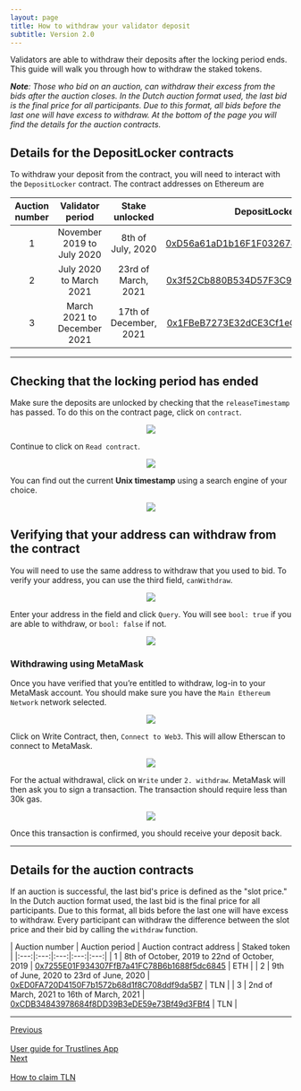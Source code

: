 ```yaml
---
layout: page
title: How to withdraw your validator deposit
subtitle: Version 2.0
---
```


Validators are able to withdraw their deposits after the locking period ends. This guide will walk you through how to withdraw the staked tokens.

_**Note**: Those who bid on an auction, can withdraw their excess from the bids after the auction closes. In the Dutch auction format used, the last bid is the final price for all participants. Due to this format, all bids before the last one will have excess to withdraw. At the bottom of the page you will find the details for the auction contracts._

## Details for the DepositLocker contracts

To withdraw your deposit from the contract, you will need to interact with the `DepositLocker` contract. The contract addresses on Ethereum are

| Auction number | Validator period | Stake unlocked | DepositLocker address | Staked token |
|:---:|:---:|:---:|:---:|:---:|
| 1 | November 2019 to July 2020 | 8th of July, 2020 | [0xD56a61aD1b16F1F0326785902593C7Adbf733E34](https://etherscan.io/address/0xD56a61aD1b16F1F0326785902593C7Adbf733E34) | ETH |
| 2 | July 2020 to March 2021 | 23rd of March, 2021 | [0x3f52Cb880B534D57F3C925F2bbB6b2750E2f415A](https://etherscan.io/address/0x3f52Cb880B534D57F3C925F2bbB6b2750E2f415A) | TLN |
| 3 | March 2021 to December 2021 | 17th of December, 2021 | [0x1FBeB7273E32dCE3Cf1eCe3D02f393E21d90BB46](https://etherscan.io/address/0x1FBeB7273E32dCE3Cf1eCe3D02f393E21d90BB46) | TLN |

___

## Checking that the locking period has ended

Make sure the deposits are unlocked by checking that the `releaseTimestamp` has passed. To do this on the contract page, click on `contract`.

<center><a class="vdw_a" href="../../assets/images/validator_deposit_withdraw/validator_deposit01.png"><img class="vdw_img" src="../../assets/images/validator_deposit_withdraw/validator_deposit01.png"></a></center>

Continue to click on `Read contract`.

<center><a class="vdw_a" href="../../assets/images/validator_deposit_withdraw/validator_deposit02.png"><img class="vdw_img" src="../../assets/images/validator_deposit_withdraw/validator_deposit02.png"></a></center>

You can find out the current **Unix timestamp** using a search engine of your choice.

<center><a class="vdw_a" href="../../assets/images/validator_deposit_withdraw/validator_deposit03.png"><img class="vdw_img" src="../../assets/images/validator_deposit_withdraw/validator_deposit03.png"></a></center>

## Verifying that your address can withdraw from the contract
You will need to use the same address to withdraw that you used to bid.
To verify your address, you can use the third field, `canWithdraw`.

<center><a class="vdw_a" href="../../assets/images/validator_deposit_withdraw/validator_deposit04.png"><img class="vdw_img" src="../../assets/images/validator_deposit_withdraw/validator_deposit04.png"></a></center>

Enter your address in the field and click `Query`. You will see `bool: true` if you are able to withdraw, or `bool: false` if not.

<center><a class="vdw_a" href="../../assets/images/validator_deposit_withdraw/validator_deposit05.png"><img class="vdw_img" src="../../assets/images/validator_deposit_withdraw/validator_deposit05.png"></a></center>

### Withdrawing using MetaMask
Once you have verified that you’re entitled to withdraw, log-in to your MetaMask account. You should make sure you have the `Main Ethereum Network` network selected.

<center><a class="vdw_a" href="../../assets/images/validator_deposit_withdraw/validator_deposit06.png"><img class="vdw_img" src="../../assets/images/validator_deposit_withdraw/validator_deposit06.png"></a></center>

Click on Write Contract, then, `Connect to Web3`. This will allow Etherscan to connect to MetaMask.

<center><a class="vdw_a" href="../../assets/images/validator_deposit_withdraw/validator_deposit07.png"><img class="vdw_img" src="../../assets/images/validator_deposit_withdraw/validator_deposit07.png"></a></center>

For the actual withdrawal, click on `Write` under `2. withdraw`. MetaMask will then ask you to sign a transaction. The transaction should require less than 30k gas.

<center><a class="vdw_a" href="../../assets/images/validator_deposit_withdraw/validator_deposit08.png"><img class="vdw_img" src="../../assets/images/validator_deposit_withdraw/validator_deposit08.png"></a></center>

Once this transaction is confirmed, you should receive your deposit back.

___

## Details for the auction contracts

If an auction is successful, the last bid's price is defined as the "slot price." In the Dutch auction format used, the last bid is the final price for all participants. Due to this format, all bids before the last one will have excess to withdraw. Every participant can withdraw the difference between the slot price and their bid by calling the `withdraw` function.

| Auction number | Auction period | Auction contract address | Staked token |
|:---:|:---:|:---:|:---:|:---:|
| 1 | 8th of October, 2019 to 22nd of October, 2019 | [0x7255E01F934307FfB7a41FC78B6b1688f5dc6845](https://etherscan.io/address/0x7255E01F934307FfB7a41FC78B6b1688f5dc6845) | ETH |
| 2 | 9th of June, 2020 to 23rd of June, 2020 | [0xED0FA720D4150F7b1572b68d1f8C708ddf9da5B7](https://etherscan.io/address/0xED0FA720D4150F7b1572b68d1f8C708ddf9da5B7) | TLN |
| 3 | 2nd of March, 2021 to 16th of March, 2021 | [0xCDB34843978684f8DD39B3eDE59e73Bf49d3FBf4](https://etherscan.io/address/0xCDB34843978684f8DD39B3eDE59e73Bf49d3FBf4) | TLN |

___

<div id="prev_next">
<div class="prev"><a href="../guides/tl_app_user_guide" class="prev_next_text">Previous</a></div>
<div class="prev"><a href="../guides/tl_app_user_guide" class="icon fas fa-arrow-left prev_next"></a><br></div>
<div class="prev"><a href="../guides/tl_app_user_guide" class="prev_next_text">User guide for Trustlines App</a></div>
</div>
<div id="prev_next">
<div><a href="how_to_claim_tln" class="prev_next_text">Next</a></div>
<div><a href="how_to_claim_tln" class="icon fas fa-arrow-right prev_next"></a><br></div>
<div><a href="how_to_claim_tln" class="prev_next_text">How to claim TLN</a></div>
</div>
